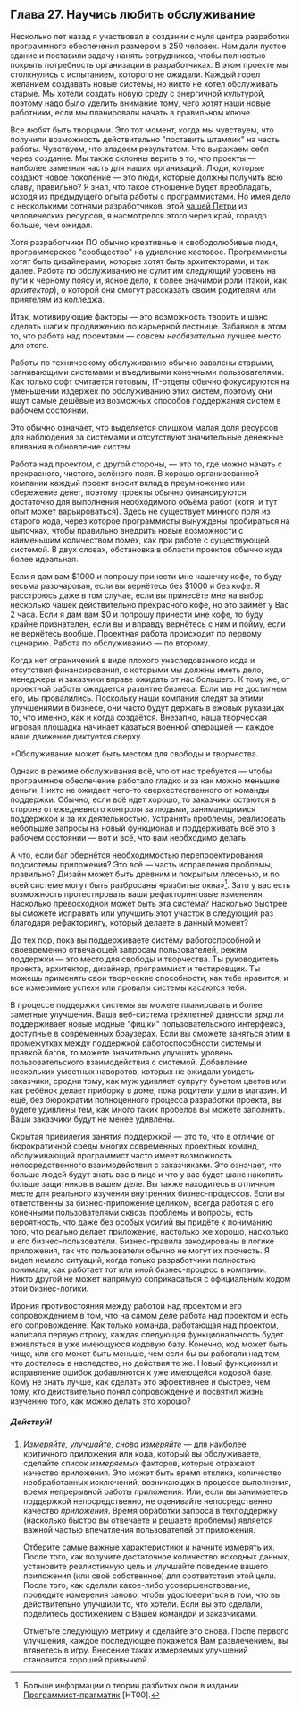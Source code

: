 ## Глава 27. Научись любить обслуживание

Несколько лет назад я участвовал в создании с нуля центра разработки программного
обеспечения размером в 250 человек. Нам дали пустое здание и поставили задачу 
нанять сотрудников, чтобы полностью покрыть потребность организации в разработчиках.
В этом проекте мы столкнулись с испытанием, которого не ожидали. Каждый горел 
желанием создавать новые системы, но никто не хотел обслуживать старые. 
Мы хотели создать новую среду с энергичной культурой, поэтому надо было уделить 
внимание тому, чего _хотят_ наши новые работники, если мы планировали начать в 
правильном ключе.

Все любят быть творцами. Это тот момент, когда мы чувствуем, что получили возможность
действительно "поставить штампик" на часть работы. Чувствуем, что владеем
результатом. Что выражаем себя через создание. Мы также склонны верить в то, что
проекты — наиболее заметная часть для наших организаций. Люди, которые создают
новое поколение — это люди, которые должны получить всю славу, правильно?
Я знал, что такое отношение будет преобладать, исходя из предыдущего опыта работы
с программистами. Но имея дело с несколькими сотнями разработчиков, этой
[чашей Петри](http://ru.wikipedia.org/wiki/Чашка_Петри) из человеческих ресурсов,
я насмотрелся этого через край, гораздо больше, чем ожидал.

Хотя разработчики ПО обычно креативные и свободолюбивые люди, программерское
"сообщество" на удивление кастовое. Программисты хотят быть дизайнерами, которые
хотят быть архитекторами, и так далее. Работа по обслуживанию не сулит им
следующий уровень на пути к чёрному поясу и, ясное дело, к более значимой
роли (такой, как _архитектор_), о которой они смогут рассказать своим родителям
или приятелям из колледжа.

Итак, мотивирующие факторы — это возможность творить и шанс сделать шаги
к продвижению по карьерной лестнице. Забавное в этом то, что работа над
проектами — совсем _необязательно_ лучшее место для этого.

Работы по техническому обслуживанию обычно завалены старыми, загнивающими системами
и въедливыми конечными пользователями. Как только софт считается готовым,
IT-отделы обычно фокусируются на уменьшении издержек по обслуживанию
этих систем, поэтому они ищут самые дешёвые из возможных способов поддержания 
систем в рабочем состоянии.

Это обычно означает, что выделяется слишком малая доля ресурсов для наблюдения
за системами и отсутствуют значительные денежные вливания в обновление систем.

Работа над проектом, с другой стороны, — это то, где можно начать с прекрасного, 
чистого, зелёного поля. В хорошо организованной компании каждый проект вносит 
вклад в преумножение или сбережение денег, поэтому проекты обычно финансируются 
достаточно для выполнения необходимого объёма работ (хотя, и тут опыт может 
варьироваться). Здесь не существует минного поля из старого кода, через 
которое программисты вынуждены пробираться на цыпочках, чтобы правильно 
внедрить новые возможности с наименьшим количеством помех, как при работе с 
существующей системой. В двух словах, обстановка в области проектов обычно куда 
более идеальная.

Если я дам вам $1000 и попрошу принести мне чашечку кофе, то буду весьма разочарован,
если вы вернётесь без $1000 и без кофе. Я расстроюсь даже в том случае, если вы
принесёте мне на выбор несколько чашек действительно прекрасного кофе, но это займёт
у Вас 2 часа. Если я дам вам $0 и попрошу принести мне кофе, то буду крайне признателен,
если вы и вправду вернётесь с ним и пойму, если не вернётесь вообще. Проектная работа
происходит по первому сценарию. Работа по обслуживанию — по второму.

Когда нет ограничений в виде плохого унаследованного кода и отсутствия 
финансирования, с которыми мы должны иметь дело, менеджеры и заказчики вправе 
ожидать от нас большего. К тому же, от проектной работы ожидается развитие бизнеса. 
Если мы не достигнем его, мы провалились. Поскольку наши компании следят за этими 
улучшениями в бизнесе, они часто будут держать в ежовых рукавицах то, что именно, как и когда
создаётся. Внезапно, наша творческая игровая площадка начинает 
казаться военной операцией — каждое наше движение диктуется сверху.

*Обслуживание может быть местом для свободы и творчества.

Однако в режиме обслуживания всё, что от нас требуется — чтобы программное 
обеспечение работало гладко и за как можно меньшие деньги. Никто не ожидает чего-то 
сверхестественного от команды поддержки. Обычно, если всё идет 
хорошо, то заказчики остаются в стороне от ежедневного контроля за людьми, 
занимающимися поддержкой и за их деятельностью. Устранить проблемы, 
реализовать небольшие запросы на новый функционал и поддерживать всё это в рабочем 
состоянии — вот и всё, что вам необходимо делать.

А что, если баг обернётся необходимостью перепроектирования подсистемы приложения? 
Это всё — часть исправления проблемы, правильно? Дизайн может быть древним и 
покрытым плесенью, и по всей системе могут быть разбросаны «разбитые окна»[^10]. 
Зато у вас есть возможность протестировать ваши рефакторинговые изменения. 
Насколько превосходной может быть эта система? Насколько быстрее вы сможете исправить 
или улучшить этот участок в следующий раз благодаря рефакторингу, который делаете 
в данный момент?

До тех пор, пока вы поддерживаете систему работоспособной и своевременно 
отвечающей запросам пользователей, режим поддержки — это место для свободы и 
творчества. Ты руководитель проекта, архитектор, дизайнер, программист 
и тестировщик. Ты можешь применять свои творческие способности, как тебе нравится, 
и все измеримые успехи или провалы системы касаются тебя. 

В процессе поддержки системы вы можете планировать и более заметные улучшения.
Ваша веб-система трёхлетней давности вряд ли поддерживает новые модные "фишки"
пользовательского интерфейса, доступные в современных браузерах. Если вы сможете
заняться этим в промежутках между поддержкой работоспособности системы и 
правкой багов, то можете значительно улучшить уровень пользовательского взаимодействия 
с системой. Добавление нескольких уместных наворотов, которых не ожидали увидеть 
заказчики, сродни тому, как муж удивляет супругу букетом цветов или как ребёнок 
делает приборку в доме, пока родители ушли в магазин. И ещё, без бюрократии полноценного 
процесса разработки проекта, вы будете удивлены тем, как много таких пробелов вы можете
заполнить. Ваши заказчики будут не менее удивлены.

Скрытая привилегия занятия поддержкой — это то, что в отличие от бюрократичной 
среды многих современных проектных команд, обслуживающий программист часто имеет 
возможность непосредственного взаимодействия с заказчиками. Это означает, что больше 
людей будут знать вас в лицо и что у вас будет шанс накопить больше защитников 
в вашем деле. Вы также находитесь в отличном месте для реального изучения 
внутренних бизнес-процессов. Если вы ответственны за бизнес-приложение целиком,
всегда работая с его конечными пользователями сквозь проблемы и вопросы, есть 
вероятность, что даже без особых усилий вы придёте к пониманию того, что реально 
делает приложение, настолько же хорошо, насколько и его бизнес–пользователи. 
Бизнес-правила закодированы в логике приложения, так что пользователи обычно не 
могут их прочесть. Я видел немало ситуаций, когда только разработчики полностью 
понимали, как работает тот или иной бизнес-процесс в компании. Никто другой не может 
напрямую соприкасаться с официальным кодом этой бизнес-логики.

Ирония противостояния между работой над проектом и его сопровождением в том,
что на самом деле работа над проектом и есть его сопровождение. Как только команда, 
работающая над проектом, написала первую строку, каждая следующая функциональность 
будет вживляться в уже имеющуюся кодовую базу. Конечно, код может быть чище, или 
его может быть меньше, чем если бы вы работали над тем, что досталось в наследство, 
но действия те же. Новый функционал и исправление ошибок добавляются к уже имеющейся 
кодовой базе. Кому не знать лучше, как сделать это эффективнее и быстрее, чем тому, 
кто действительно понял сопровождение и посвятил жизнь изучению того, как можно делать 
это хорошо?

##### Действуй!

1. _Измеряйте, улучшайте, снова измеряйте_ — для наиболее критичного приложения
    или кода, который вы обслуживаете, сделайте список _измеряемых_ факторов,
    которые отражают качество приложения. Это может быть время отклика, количество
    необработанных исключений, возникающих в процессе выполнения, время
    непрерывной работы приложения. Или, если вы занимаетесь поддержкой
    непосредственно, не оценивайте непосредственно качество _приложения_.
    Время обработки запроса в техподдержку (насколько быстро вы отвечаете и
    решаете проблемы) является важной частью впечатления пользователей от приложения.
 
    Отберите самые важные характеристики и начните измерять их. После того, как получите 
    достаточное количество исходных данных, установите реалистичную цель и улучшайте 
    поведение вашего приложения (или своё собственное) для соответствия этой цели. 
    После того, как сделали какое-либо усовершенствование, проведите измерения заново, 
    чтобы удостовериться в том, что вы действительно улучшили то, что хотели. Если вы это
    сделали, поделитесь достижением с Вашей командой и заказчиками.

    Отметьте следующую метрику и сделайте это снова. После первого улучшения, каждое 
    последующее покажется Вам развлечением, вы втянетесь в игру. Внесение таких измеряемых
    улучшений становится хорошей привычкой.

[^10]: Больше информации о теории разбитых окон в издании
    [Программист-прагматик](http://pragprog.com/the-pragmatic-programmer) [HT00].
